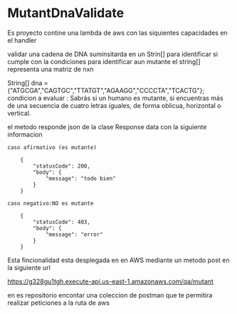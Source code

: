 # MutantDnaValidate
Es proyecto contine una lambda de aws con las siquientes capacidades en el handler

validar una cadena de DNA suminsitarda en un Strin[] para identificar si cumple con la condiciones para identificar aun mutante
el string[] representa una matriz de nxn

String[] dna = {"ATGCGA","CAGTGC","TTATGT","AGAAGG","CCCCTA","TCACTG"};
condicion a evaluar :
	Sabrás si un humano es mutante, si encuentras más de una secuencia de cuatro letras
	iguales, de forma oblicua, horizontal o vertical.
	
el metodo responde json de la clase Response data con la siguiente informacion 

	caso afirmativo (es mutante)
	
		{
			"statusCode": 200,
			"body": {
				"message": "todo bien"
			}
		}
		
	caso negativo:NO es mutante
	
		{
			"statusCode": 403,
			"body": {
				"message": "error"
			}
		}
		
Esta fincionalidad esta desplegada en en AWS mediante un metodo post en la siguiente url

https://g328gu1tgh.execute-api.us-east-1.amazonaws.com/qa/mutant

en es repositorio encontar una coleccion de postman que te permitira realizar peticiones a la ruta de aws		
